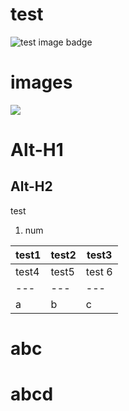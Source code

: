 # test
![test image badge](https://img.shields.io/badge/testA-abc-brightgreen.svg)

# images
![](https://user-images.githubusercontent.com/13199292/28075744-bfdc3008-669f-11e7-84b5-a0f3d405fec9.png)

Alt-H1
======

Alt-H2
------


test
1. num


test1 | test2 | test3
--- | --- | ---
test4 | test5 | test 6
--- | --- | ---
a | b | c

abc
===

abcd
==
